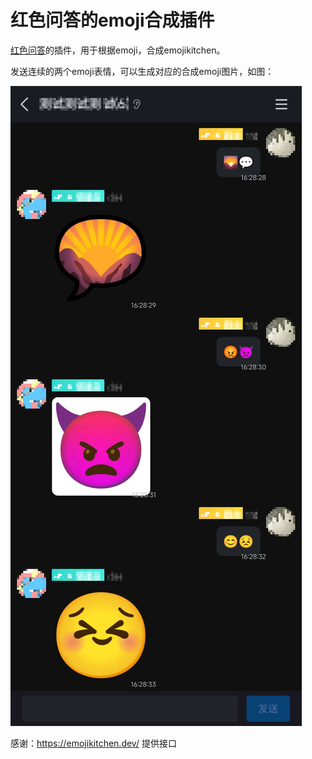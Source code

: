 # 红色问答的emoji合成插件

[红色问答](https://github.com/super1207/redreply)的插件，用于根据emoji，合成emojikitchen。

发送连续的两个emoji表情，可以生成对应的合成emoji图片，如图：

![emojikitchen](image.jpg)

感谢：https://emojikitchen.dev/ 提供接口